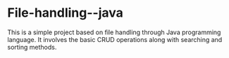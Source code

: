 # File-handling--java
This is a simple project based on file handling through Java programming language.
It involves the basic CRUD operations along with searching and sorting methods.
